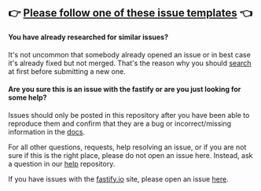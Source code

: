 ## 👉 [Please follow one of these issue templates](https://github.com/fastify/fastify/issues/new/choose) 👈

#### You have already researched for similar issues?
It's not uncommon that somebody already opened an issue or in best case it's already fixed but not merged. That's the reason why you should [search](https://github.com/fastify/fastify/issues) at first before submitting a new one.

#### Are you sure this is an issue with the fastify or are you just looking for some help?

Issues should only be posted in this repository after you have been able to reproduce
them and confirm that they are a bug or incorrect/missing information in the [docs](https://github.com/fastify/fastify/docs).

For all other questions, requests, help resolving an issue, or if you are not sure if this is
the right place, please do not open an issue here. Instead, ask a question in our [help](https://github.com/fastify/help) repository.

If you have issues with the [fastify.io](https://www.fastify.io) site, please open an issue [here](https://github.com/fastify/website/issues).
